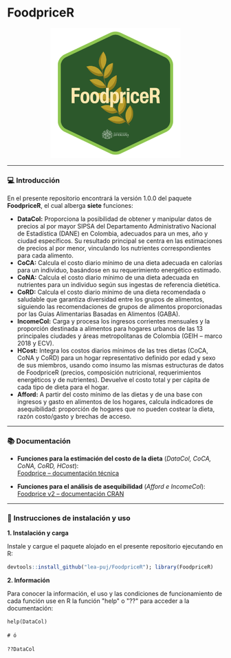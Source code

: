 # FoodpriceR

<p align="center">
<a name="top" href="#"> <img src="https://github.com/lea-puj/FoodpriceR/blob/main/logo_FoodPriceR.png" alt="mf-dots" height="40%" width="60%"/> </a>
</p>

---

### :computer: **Introducción**

En el presente repositorio encontrará la versión 1.0.0 del paquete **FoodpriceR**, el cual alberga **siete** funciones:

- **DataCol:** Proporciona la posibilidad de obtener y manipular datos de precios al por mayor SIPSA del Departamento Administrativo Nacional de Estadística (DANE) en Colombia, adecuados para un mes, año y ciudad específicos. Su resultado principal se centra en las estimaciones de precios al por menor, vinculando los nutrientes correspondientes para cada alimento.
- **CoCA:** Calcula el costo diario mínimo de una dieta adecuada en calorías para un individuo, basándose en su requerimiento energético estimado.
- **CoNA:** Calcula el costo diario mínimo de una dieta adecuada en nutrientes para un individuo según sus ingestas de referencia dietética.
- **CoRD:** Calcula el costo diario mínimo de una dieta recomendada o saludable que garantiza diversidad entre los grupos de alimentos, siguiendo las recomendaciones de grupos de alimentos proporcionadas por las Guías Alimentarias Basadas en Alimentos (GABA).
- **IncomeCol:** Carga y procesa los ingresos corrientes mensuales y la proporción destinada a alimentos para hogares urbanos de las 13 principales ciudades y áreas metropolitanas de Colombia (GEIH – marco 2018 y ECV).
- **HCost:** Integra los costos diarios mínimos de las tres dietas (CoCA, CoNA y CoRD) para un hogar representativo definido por edad y sexo de sus miembros, usando como insumo las mismas estructuras de datos de FoodpriceR (precios, composición nutricional, requerimientos energéticos y de nutrientes). Devuelve el costo total y per cápita de cada tipo de dieta para el hogar.
- **Afford:** A partir del costo mínimo de las dietas y de una base con ingresos y gasto en alimentos de los hogares, calcula indicadores de asequibilidad: proporción de hogares que no pueden costear la dieta, razón costo/gasto y brechas de acceso.

---

### :books: **Documentación**

- **Funciones para la estimación del costo de la dieta** (*DataCol, CoCA, CoNA, CoRD, HCost*):  
  [Foodprice – documentación técnica](https://github.com/lea-puj/FoodpriceR/blob/main/Foodprice-%20documentation.pdf)

- **Funciones para el análisis de asequibilidad** (*Afford e IncomeCol*):  
  [Foodprice v2 – documentación CRAN](https://github.com/lea-puj/FoodpriceR/blob/main/Foodpricev2-CRAN.pdf)

---

### :wrench: **Instrucciones de instalación y uso**

**1. Instalación y carga**

Instale y cargue el paquete alojado en el presente repositorio ejecutando en R:

```r
devtools::install_github("lea-puj/FoodpriceR"); library(FoodpriceR)


```

**2. Información**

Para conocer la información, el uso y las condiciones de funcionamiento de cada función use en R la función "help" o "??" para acceder a la documentación:

```
help(DataCol)

# ó

??DataCol

```


